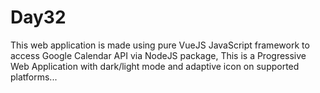 # Day32
 This web application is made using pure VueJS JavaScript framework to access Google Calendar API via NodeJS package, This is a Progressive Web Application with dark/light mode and adaptive icon on supported platforms...
